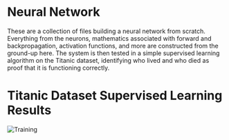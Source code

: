 # Neural Network
These are a collection of files building a neural network from scratch. Everything from the neurons, mathematics associated with forward and backpropagation, activation functions, and more are constructed from the ground-up here. The system is then tested in a simple supervised learning algorithm on the Titanic dataset, identifying who lived and who died as proof that it is functioning correctly.

# Titanic Dataset Supervised Learning Results
![Training]()

